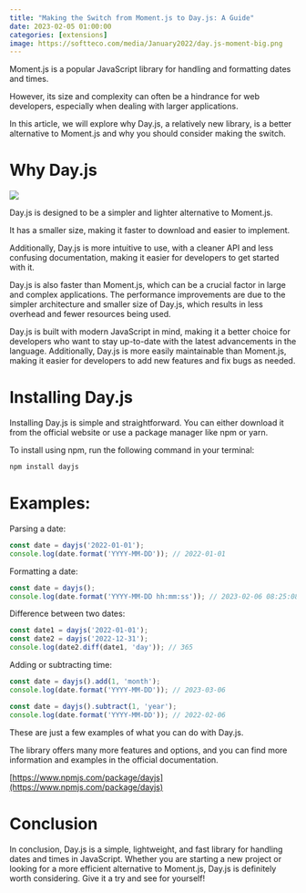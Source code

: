 ```yaml
---
title: "Making the Switch from Moment.js to Day.js: A Guide"
date: 2023-02-05 01:00:00
categories: [extensions]
image: https://softteco.com/media/January2022/day.js-moment-big.png
---
```


Moment.js is a popular JavaScript library for handling and formatting dates and times. 

However, its size and complexity can often be a hindrance for web developers, especially when dealing with larger applications.

In this article, we will explore why Day.js, a relatively new library, is a better alternative to Moment.js and why you should consider making the switch.

# Why Day.js

![](https://pbs.twimg.com/media/EWiVVM1WsAEtKsX.jpg)

Day.js is designed to be a simpler and lighter alternative to Moment.js. 

It has a smaller size, making it faster to download and easier to implement.

Additionally, Day.js is more intuitive to use, with a cleaner API and less confusing documentation, making it easier for developers to get started with it.

Day.js is also faster than Moment.js, which can be a crucial factor in large and complex applications. The performance improvements are due to the simpler architecture and smaller size of Day.js, which results in less overhead and fewer resources being used.

Day.js is built with modern JavaScript in mind, making it a better choice for developers who want to stay up-to-date with the latest advancements in the language. Additionally, Day.js is more easily maintainable than Moment.js, making it easier for developers to add new features and fix bugs as needed.

# Installing Day.js

Installing Day.js is simple and straightforward. You can either download it from the official website or use a package manager like npm or yarn.

To install using npm, run the following command in your terminal:

```bash
npm install dayjs
```

# Examples:

Parsing a date:

```js
const date = dayjs('2022-01-01');
console.log(date.format('YYYY-MM-DD')); // 2022-01-01
```

Formatting a date:

```js
const date = dayjs();
console.log(date.format('YYYY-MM-DD hh:mm:ss')); // 2023-02-06 08:25:08
```

Difference between two dates:

```js
const date1 = dayjs('2022-01-01');
const date2 = dayjs('2022-12-31');
console.log(date2.diff(date1, 'day')); // 365

```

Adding or subtracting time:

```js
const date = dayjs().add(1, 'month');
console.log(date.format('YYYY-MM-DD')); // 2023-03-06

const date = dayjs().subtract(1, 'year');
console.log(date.format('YYYY-MM-DD')); // 2022-02-06
```

These are just a few examples of what you can do with Day.js. 

The library offers many more features and options, and you can find more information and examples in the official documentation.

[https://www.npmjs.com/package/dayjs](https://www.npmjs.com/package/dayjs)

# Conclusion

In conclusion, Day.js is a simple, lightweight, and fast library for handling dates and times in JavaScript. Whether you are starting a new project or looking for a more efficient alternative to Moment.js, Day.js is definitely worth considering. Give it a try and see for yourself!







